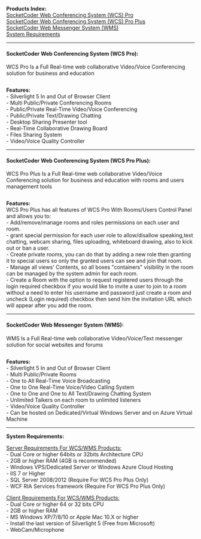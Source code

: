 <!-- wp:paragraph -->
<p><strong>Products Index:</strong><br><a href="#WCSPro">SocketCoder Web Conferencing System (WCS) Pro</a><br><a href="#WCSProPlus">SocketCoder Web Conferencing System (WCS) Pro Plus</a><br><a href="#WMS">SocketCoder Web Messenger System (WMS)</a><br><a href="#Requirements">System Requirements</a></p>
<!-- /wp:paragraph -->

<!-- wp:separator -->
<hr class="wp-block-separator"/>
<!-- /wp:separator -->

<!-- wp:heading {"level":4} -->
<h4><b id="WCSPro">SocketCoder Web Conferencing System (WCS Pro):</b></h4>
<!-- /wp:heading -->

<!-- wp:paragraph -->
<p>WCS Pro Is a Full Real-time web collaborative Video/Voice Conferencing solution for business and education</p>
<!-- /wp:paragraph -->

<!-- wp:image {"id":450} -->
<figure class="wp-block-image"><img src="https://camo.githubusercontent.com/0383446db7814b621edfa15c07359013d7d5a1598a961eae965b2215eddaab64/687474703a2f2f7777772e736f636b6574636f6465722e636f6d2f77702d636f6e74656e742f75706c6f6164732f323031342f30342f5743532d50726f342e706e67" alt="" class="wp-image-450"/></figure>
<!-- /wp:image -->

<!-- wp:paragraph -->
<p><strong>Features:</strong><br>- Silverlight 5 In and Out of Browser Client<br>- Multi Public/Private Conferencing Rooms<br>- Public/Private Real-Time Video/Voice Conferencing<br>- Public/Private Text/Drawing Chatting<br>- Desktop Sharing Presenter tool<br>- Real-Time Collaborative Drawing Board<br>- Files Sharing System<br>- Video/Voice Quality Controller</p>
<!-- /wp:paragraph -->

<!-- wp:separator -->
<hr class="wp-block-separator"/>
<!-- /wp:separator -->

<!-- wp:heading {"level":4} -->
<h4><b id="WCSProPlus">SocketCoder Web Conferencing System (WCS Pro Plus):</b></h4>
<!-- /wp:heading -->

<!-- wp:paragraph -->
<p>WCS Pro Plus Is a Full Real-time web collaborative Video/Voice Conferencing solution for business and education with rooms and users management tools</p>
<!-- /wp:paragraph -->

<!-- wp:image {"id":463} -->
<figure class="wp-block-image"><img src="https://camo.githubusercontent.com/4d819c4b717262487e7c4d2896e13dba2de0e971ae6706a739ea6568e2be672d/687474703a2f2f7777772e736f636b6574636f6465722e636f6d2f77702d636f6e74656e742f75706c6f6164732f323031342f30342f5743532d50726f506c757334312e706e67" alt="" class="wp-image-463"/></figure>
<!-- /wp:image -->

<!-- wp:paragraph -->
<p><strong>Features:</strong><br>WCS Pro Plus has all features of WCS Pro With Rooms/Users Control Panel and allows you to:<br>- Add/remove/manage rooms and roles permissions on each user and room.<br>- grant special permission for each user role to allow/disallow speaking,text chatting, webcam sharing, files uploading, whiteboard drawing, also to kick out or ban a user.<br>- Create private rooms, you can do that by adding a new role then granting it to special users so only the granted users can see and join that room.<br>- Manage all views' Contents, so all boxes "containers" visibility in the room can be managed by the system admin for each room.<br>- Create a Room with the option to request registered users through the login required checkbox if you would like to invite a user to join to a room without a need to enter his username and password just create a room and uncheck (Login required) checkbox then send him the invitation URL which will appear after you add the room.</p>
<!-- /wp:paragraph -->

<!-- wp:separator -->
<hr class="wp-block-separator"/>
<!-- /wp:separator -->

<!-- wp:heading {"level":4} -->
<h4><b id="WMS">SocketCoder Web Messenger System (WMS):</b></h4>
<!-- /wp:heading -->

<!-- wp:paragraph -->
<p>WMS Is a Full Real-time web collaborative Video/Voice/Text messenger solution for social websites and forums</p>
<!-- /wp:paragraph -->

<!-- wp:image {"id":454} -->
<figure class="wp-block-image"><img src="https://camo.githubusercontent.com/6e35a8e9d3ee294f80c4414ab1ce03c58f201410706e31bac124beddc2533689/687474703a2f2f7777772e736f636b6574636f6465722e636f6d2f77702d636f6e74656e742f75706c6f6164732f323031342f30342f574d53342e706e67" alt="" class="wp-image-454"/></figure>
<!-- /wp:image -->

<!-- wp:paragraph -->
<p><strong>Features:</strong><br>- Silverlight 5 In and Out of Browser Client<br>- Multi Public/Private Rooms<br>- One to All Real-Time Voice Broadcasting<br>- One to One Real-Time Voice/Video Calling System<br>- One to One and One to All Text/Drawing Chatting System<br>- Unlimited Talkers on each room to unlimited listeners<br>- Video/Voice Quality Controller<br>- Can be hosted on Dedicated/Virtual Windows Server and on Azure Virtual Machine<br></p>
<!-- /wp:paragraph -->

<!-- wp:separator -->
<hr class="wp-block-separator"/>
<!-- /wp:separator -->

<!-- wp:paragraph -->
<p><b id="Requirements"> <strong>System Requirements:</strong> </b></p>
<!-- /wp:paragraph -->

<!-- wp:paragraph -->
<p><span style="text-decoration: underline;">Server Requirements For WCS/WMS Products:</span><br>- Dual Core or higher 64bits or 32bits Architecture CPU<br>- 2GB or higher RAM (4GB is recommended)<br>- Windows VPS/Dedicated Server or Windows Azure Cloud Hosting<br>- IIS 7 or Higher<br>- SQL Server 2008/2012 (Require For WCS Pro Plus Only)<br>- WCF RIA Services framework&nbsp;(Require For WCS Pro Plus Only)</p>
<!-- /wp:paragraph -->

<!-- wp:paragraph -->
<p><span style="text-decoration: underline;">Client Requirements For WCS/WMS Products:</span><br>- Dual Core or higher 64 or 32 bits CPU<br>- 2GB or higher RAM<br>- MS Windows XP/7/8/10 or Apple Mac 10.X or higher<br>- Install the last version of Silverlight 5 (Free from Microsoft)<br>- WebCam/Microphone</p>
<!-- /wp:paragraph -->

<!-- wp:paragraph -->
<p></p>
<!-- /wp:paragraph -->
